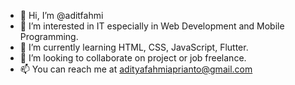 - 👋 Hi, I’m @aditfahmi
- 👀 I’m interested in IT especially in Web Development and Mobile Programming.
- 🌱 I’m currently learning HTML, CSS, JavaScript, Flutter.
- 💞️ I’m looking to collaborate on project or job freelance.
- 📫 You can reach me at adityafahmiaprianto@gmail.com

<!---
aditfahmi/aditfahmi is a ✨ special ✨ repository because its `README.md` (this file) appears on your GitHub profile.
You can click the Preview link to take a look at your changes.
--->
